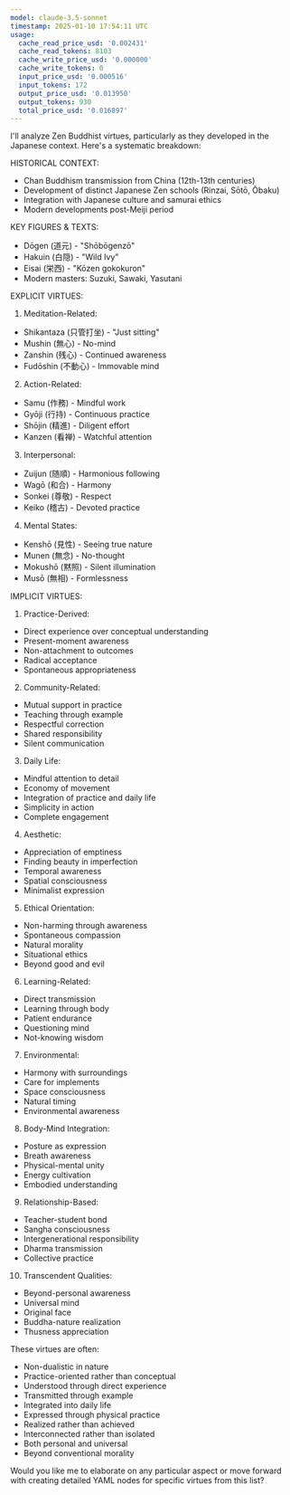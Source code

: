 ```yaml
---
model: claude-3.5-sonnet
timestamp: 2025-01-10 17:54:11 UTC
usage:
  cache_read_price_usd: '0.002431'
  cache_read_tokens: 8103
  cache_write_price_usd: '0.000000'
  cache_write_tokens: 0
  input_price_usd: '0.000516'
  input_tokens: 172
  output_price_usd: '0.013950'
  output_tokens: 930
  total_price_usd: '0.016897'
---
```


I'll analyze Zen Buddhist virtues, particularly as they developed in the Japanese context. Here's a systematic breakdown:

HISTORICAL CONTEXT:
- Chan Buddhism transmission from China (12th-13th centuries)
- Development of distinct Japanese Zen schools (Rinzai, Sōtō, Ōbaku)
- Integration with Japanese culture and samurai ethics
- Modern developments post-Meiji period

KEY FIGURES & TEXTS:
- Dōgen (道元) - "Shōbōgenzō"
- Hakuin (白隠) - "Wild Ivy"
- Eisai (栄西) - "Kōzen gokokuron"
- Modern masters: Suzuki, Sawaki, Yasutani

EXPLICIT VIRTUES:

1. Meditation-Related:
- Shikantaza (只管打坐) - "Just sitting"
- Mushin (無心) - No-mind
- Zanshin (残心) - Continued awareness
- Fudōshin (不動心) - Immovable mind

2. Action-Related:
- Samu (作務) - Mindful work
- Gyōji (行持) - Continuous practice
- Shōjin (精進) - Diligent effort
- Kanzen (看禅) - Watchful attention

3. Interpersonal:
- Zuijun (随順) - Harmonious following
- Wagō (和合) - Harmony
- Sonkei (尊敬) - Respect
- Keiko (稽古) - Devoted practice

4. Mental States:
- Kenshō (見性) - Seeing true nature
- Munen (無念) - No-thought
- Mokushō (黙照) - Silent illumination
- Musō (無相) - Formlessness

IMPLICIT VIRTUES:

1. Practice-Derived:
- Direct experience over conceptual understanding
- Present-moment awareness
- Non-attachment to outcomes
- Radical acceptance
- Spontaneous appropriateness

2. Community-Related:
- Mutual support in practice
- Teaching through example
- Respectful correction
- Shared responsibility
- Silent communication

3. Daily Life:
- Mindful attention to detail
- Economy of movement
- Integration of practice and daily life
- Simplicity in action
- Complete engagement

4. Aesthetic:
- Appreciation of emptiness
- Finding beauty in imperfection
- Temporal awareness
- Spatial consciousness
- Minimalist expression

5. Ethical Orientation:
- Non-harming through awareness
- Spontaneous compassion
- Natural morality
- Situational ethics
- Beyond good and evil

6. Learning-Related:
- Direct transmission
- Learning through body
- Patient endurance
- Questioning mind
- Not-knowing wisdom

7. Environmental:
- Harmony with surroundings
- Care for implements
- Space consciousness
- Natural timing
- Environmental awareness

8. Body-Mind Integration:
- Posture as expression
- Breath awareness
- Physical-mental unity
- Energy cultivation
- Embodied understanding

9. Relationship-Based:
- Teacher-student bond
- Sangha consciousness
- Intergenerational responsibility
- Dharma transmission
- Collective practice

10. Transcendent Qualities:
- Beyond-personal awareness
- Universal mind
- Original face
- Buddha-nature realization
- Thusness appreciation

These virtues are often:
- Non-dualistic in nature
- Practice-oriented rather than conceptual
- Understood through direct experience
- Transmitted through example
- Integrated into daily life
- Expressed through physical practice
- Realized rather than achieved
- Interconnected rather than isolated
- Both personal and universal
- Beyond conventional morality

Would you like me to elaborate on any particular aspect or move forward with creating detailed YAML nodes for specific virtues from this list?